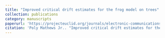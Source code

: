 ```yaml
---
title: "Improved critical drift estimates for the frog model on trees"
collection: publications
category: manuscripts
paperurl: 'https://projecteuclid.org/journals/electronic-communications-in-probability/volume-29/issue-none/Improved-critical-drift-estimates-for-the-frog-model-on-trees/10.1214/24-ECP606.full?tab=ArticleLink'
citation: 'Poly Mathews Jr.. "Improved critical drift estimates for the frog model on trees." Electron. Commun. Probab. 29 1 - 14, 2024. https://doi.org/10.1214/24-ECP606'
---
```

